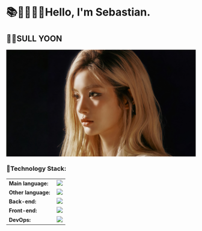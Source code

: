 # 📚🧑🏻‍💻🔮Hello, I'm Sebastian.
## 🫰🏻SULL YOON

<p align="center"><img align="center" src="img/sullyoon_1.jpg"/></p>

<h3 align="left">🦧Technology Stack:</h3>
<table>
        <tr>
        <td style="font-weight: bold; padding-right: 10px; vertical-align: center; border: none;">Main language:</td>
        <td><img height="40" src="https://skillicons.dev/icons?i=java"/></td>
    </tr>
        <tr>
        <td style="font-weight: bold; padding-right: 10px; vertical-align: center; border: none;">Other language:</td>
        <td><img height="40" src="https://skillicons.dev/icons?i=js,ts,swift"/></td>
    </tr>
    <tr>
        <td style="font-weight: bold; padding-right: 10px; vertical-align: center; border: none;">Back-end:</td>
        <td><img height="40" src="https://skillicons.dev/icons?i=spring,nestjs"/></td>
    </tr>
  <tr>
        <td style="font-weight: bold; padding-right: 10px; vertical-align: center; border: none;">Front-end:</td>
        <td><img height="40" src="https://skillicons.dev/icons?i=vuejs,react,tailwind"/></td>
  </tr>
  <tr>
            <td style="font-weight: bold; padding-right: 10px; vertical-align: center; border: none;">DevOps:</td>
        <td><img height="40" src="https://skillicons.dev/icons?i=docker,jenkins,bun,git,aws,idea,apple"/></td>
  </tr>
</table>
